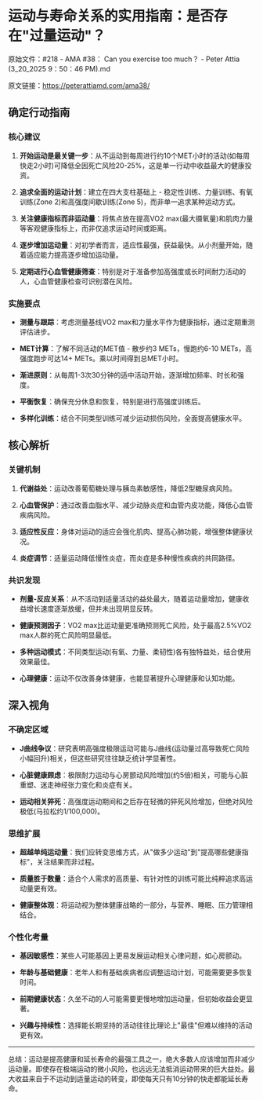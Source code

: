 # 运动与寿命关系的实用指南：是否存在"过量运动"？

原始文件：#218 - AMA #38： Can you exercise too much？ - Peter Attia (3_20_2025 9：50：46 PM).md

原文链接：https://peterattiamd.com/ama38/

## 确定行动指南

### 核心建议

1. **开始运动是最关键一步**：从不运动到每周进行约10个MET小时的活动(如每周快走2小时)可降低全因死亡风险20-25%，这是单一行动中收益最大的健康投资。

2. **追求全面的运动计划**：建立在四大支柱基础上 - 稳定性训练、力量训练、有氧训练(Zone 2)和高强度间歇训练(Zone 5)，而非单一追求某种运动方式。

3. **关注健康指标而非运动量**：将焦点放在提高VO2 max(最大摄氧量)和肌肉力量等客观健康指标上，而非仅追求运动时间或距离。

4. **逐步增加运动量**：对初学者而言，适应性最强，获益最快。从小剂量开始，随着适应能力提高逐步增加运动量。

5. **定期进行心血管健康筛查**：特别是对于准备参加高强度或长时间耐力活动的人，心血管健康检查可识别潜在风险。

### 实施要点

- **测量与跟踪**：考虑测量基线VO2 max和力量水平作为健康指标，通过定期重测评估进步。
  
- **MET计算**：了解不同活动的MET值 - 散步约3 METs，慢跑约6-10 METs，高强度跑步可达14+ METs。乘以时间得到总MET小时。
  
- **渐进原则**：从每周1-3次30分钟的适中活动开始，逐渐增加频率、时长和强度。
  
- **平衡恢复**：确保充分休息和恢复，特别是进行高强度训练后。

- **多样化训练**：结合不同类型训练可减少运动损伤风险，全面提高健康水平。

## 核心解析

### 关键机制

1. **代谢益处**：运动改善葡萄糖处理与胰岛素敏感性，降低2型糖尿病风险。

2. **心血管保护**：通过改善血脂水平、减少动脉炎症和血管内皮功能，降低心血管疾病风险。

3. **适应性反应**：身体对运动的适应会强化肌肉、提高心肺功能，增强整体健康状况。

4. **炎症调节**：适量运动降低慢性炎症，而炎症是多种慢性疾病的共同路径。

### 共识发现

- **剂量-反应关系**：从不活动到适量活动的益处最大，随着运动量增加，健康收益增长速度逐渐放缓，但并未出现明显反转。

- **健康预测因子**：VO2 max比运动量更准确预测死亡风险，处于最高2.5%VO2 max人群的死亡风险明显最低。

- **多种运动模式**：不同类型运动(有氧、力量、柔韧性)各有独特益处，结合使用效果最佳。

- **心理健康**：运动不仅改善身体健康，也能显著提升心理健康和认知功能。

## 深入视角

### 不确定区域

- **J曲线争议**：研究表明高强度极限运动可能与J曲线(运动量过高导致死亡风险小幅回升)相关，但这些研究往往缺乏统计学显著性。

- **心脏健康顾虑**：极限耐力运动与心房颤动风险增加(约5倍)相关，可能与心脏重塑、迷走神经张力变化和炎症有关。

- **运动相关猝死**：高强度运动期间和之后存在轻微的猝死风险增加，但绝对风险极低(马拉松约1/100,000)。

### 思维扩展

- **超越单纯运动量**：我们应转变思维方式，从"做多少运动"到"提高哪些健康指标"，关注结果而非过程。

- **质量胜于数量**：适合个人需求的高质量、有针对性的训练可能比纯粹追求高运动量更有效。

- **健康整体观**：将运动视为整体健康战略的一部分，与营养、睡眠、压力管理相结合。

### 个性化考量

- **基因敏感性**：某些人可能基因上更易发展运动相关心律问题，如心房颤动。

- **年龄与基础健康**：老年人和有基础疾病者应调整运动计划，可能需要更多恢复时间。

- **前期健康状态**：久坐不动的人可能需要更慢地增加运动量，但初始收益会更显著。

- **兴趣与持续性**：选择能长期坚持的活动往往比理论上"最佳"但难以维持的活动更有效。

---

总结：运动是提高健康和延长寿命的最强工具之一，绝大多数人应该增加而非减少运动量。即使存在极端运动的微小风险，也远远无法抵消运动带来的巨大益处。最大收益来自于不运动到适量运动的转变，即使每天只有10分钟的快走都能延长寿命。